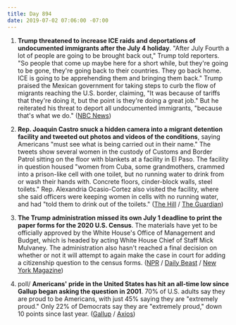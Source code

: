 ```yaml
---
title: Day 894
date: 2019-07-02 07:06:00 -07:00
---
```


1. **Trump threatened to increase ICE raids and deportations of undocumented immigrants after the July 4 holiday**. "After July Fourth a lot of people are going to be brought back out," Trump told reporters. "So people that come up maybe here for a short while, but they're going to be gone, they're going back to their countries. They go back home. ICE is going to be apprehending them and bringing them back." Trump praised the Mexican government for taking steps to curb the flow of migrants reaching the U.S. border, claiming, "It was because of tariffs that they're doing it, but the point is they're doing a great job." But he reiterated his threat to deport all undocumented immigrants, "because that's what we do." ([NBC News](https://www.nbcnews.com/politics/donald-trump/trump-says-more-deportations-ahead-after-independence-day-n1025516))

2. **Rep. Joaquin Castro snuck a hidden camera into a migrant detention facility and tweeted out photos and videos of the conditions**, saying Americans "must see what is being carried out in their name." The tweets show several women in the custody of Customs and Border Patrol sitting on the floor with blankets at a facility in El Paso. The facility in question housed "women from Cuba, some grandmothers, crammed into a prison-like cell with one toilet, but no running water to drink from or wash their hands with. Concrete floors, cinder-block walls, steel toilets." Rep. Alexandria Ocasio-Cortez also visited the facility, where she said officers were keeping women in cells with no running water, and had "told them to drink out of the toilets." ([The Hill](https://thehill.com/homenews/house/451287-joaquin-castro-takes-photos-inside-migrant-detention-center) / [The Guardian](https://www.theguardian.com/us-news/2019/jul/01/aoc-border-facility-horrifying-cbp-officers-tweets?CMP=Share_iOSApp_Other))

3. **The Trump administration missed its own July 1 deadline to print the paper forms for the 2020 U.S. Census**. The materials have yet to be officially approved by the White House's Office of Management and Budget, which is headed by acting White House Chief of Staff Mick Mulvaney. The administration also hasn't reached a final decision on whether or not it will attempt to again make the case in court for adding a citizenship question to the census forms. ([NPR](https://www.npr.org/2019/07/02/737662103/trump-administrations-delay-in-census-printing-sets-up-count-s-biggest-risk?utm_medium=RSS&utm_campaign=news) / [Daily Beast](https://www.thedailybeast.com/2020-census-trump-administration-misses-deadline-to-print-census-forms) / [New York Magazine](http://nymag.com/intelligencer/2019/07/trump-toys-with-delaying-census-maybe-defying-constitution.html))

4. poll/ **Americans' pride in the United States has hit an all-time low since Gallup began asking the question in 2001**. 70% of U.S. adults say they are proud to be Americans, with just 45% saying they are "extremely proud." Only 22% of Democrats say they are "extremely proud," down 10 points since last year. ([Gallup](https://news.gallup.com/poll/259841/american-pride-hits-new-low-few-proud-political-system.aspx?utm_source=tagrss&utm_medium=rss&utm_campaign=syndication) / [Axios](https://www.axios.com/gallup-pride-in-america-4th-of-july-poll-022343ee-380f-432c-b06a-87dd368e4796.html))